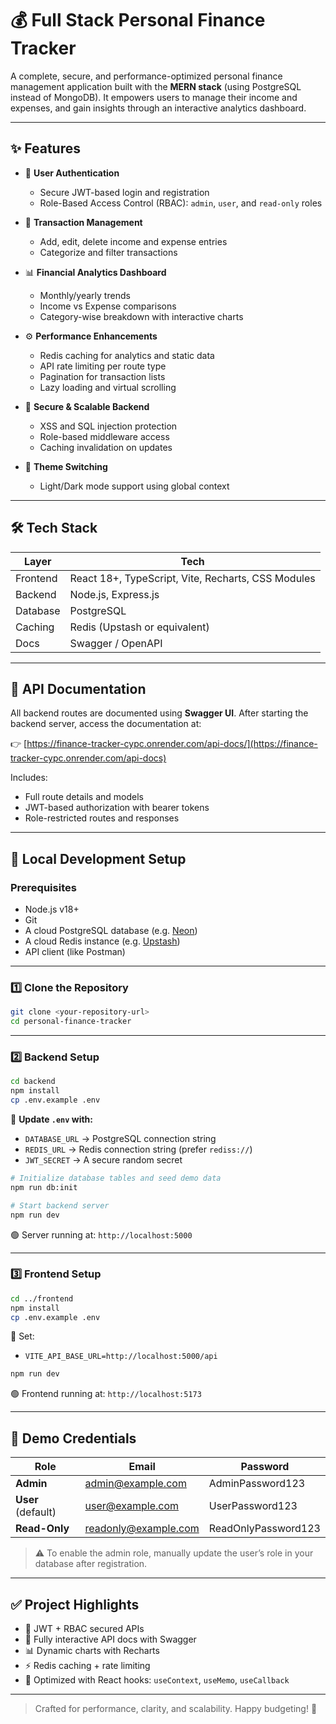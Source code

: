 # 💰 Full Stack Personal Finance Tracker

A complete, secure, and performance-optimized personal finance management application built with the **MERN stack** (using PostgreSQL instead of MongoDB). It empowers users to manage their income and expenses, and gain insights through an interactive analytics dashboard.

---

## ✨ Features

* 🔐 **User Authentication**

  * Secure JWT-based login and registration
  * Role-Based Access Control (RBAC): `admin`, `user`, and `read-only` roles

* 💸 **Transaction Management**

  * Add, edit, delete income and expense entries
  * Categorize and filter transactions

* 📊 **Financial Analytics Dashboard**

  * Monthly/yearly trends
  * Income vs Expense comparisons
  * Category-wise breakdown with interactive charts

* ⚙️ **Performance Enhancements**

  * Redis caching for analytics and static data
  * API rate limiting per route type
  * Pagination for transaction lists
  * Lazy loading and virtual scrolling

* 🧱 **Secure & Scalable Backend**

  * XSS and SQL injection protection
  * Role-based middleware access
  * Caching invalidation on updates

* 🌃 **Theme Switching**

  * Light/Dark mode support using global context

---

## 🛠️ Tech Stack

| Layer    | Tech                                               |
| -------- | -------------------------------------------------- |
| Frontend | React 18+, TypeScript, Vite, Recharts, CSS Modules |
| Backend  | Node.js, Express.js                                |
| Database | PostgreSQL                                         |
| Caching  | Redis (Upstash or equivalent)                      |
| Docs     | Swagger / OpenAPI                                  |

---

## 📜 API Documentation

All backend routes are documented using **Swagger UI**. After starting the backend server, access the documentation at:

👉 [https://finance-tracker-cypc.onrender.com/api-docs/](https://finance-tracker-cypc.onrender.com/api-docs)

Includes:

* Full route details and models
* JWT-based authorization with bearer tokens
* Role-restricted routes and responses

---

## 🚀 Local Development Setup

### Prerequisites

* Node.js v18+
* Git
* A cloud PostgreSQL database (e.g. [Neon](https://neon.tech))
* A cloud Redis instance (e.g. [Upstash](https://upstash.com))
* API client (like Postman)

---

### 1️⃣ Clone the Repository

```bash
git clone <your-repository-url>
cd personal-finance-tracker
```

---

### 2️⃣ Backend Setup

```bash
cd backend
npm install
cp .env.example .env
```

🔧 **Update `.env` with:**

* `DATABASE_URL` → PostgreSQL connection string
* `REDIS_URL` → Redis connection string (prefer `rediss://`)
* `JWT_SECRET` → A secure random secret

```bash
# Initialize database tables and seed demo data
npm run db:init

# Start backend server
npm run dev
```

🟢 Server running at: `http://localhost:5000`

---

### 3️⃣ Frontend Setup

```bash
cd ../frontend
npm install
cp .env.example .env
```

🔧 Set:

* `VITE_API_BASE_URL=http://localhost:5000/api`

```bash
npm run dev
```

🟢 Frontend running at: `http://localhost:5173`

---

## 🔑 Demo Credentials

| Role               | Email                                               | Password            |
| ------------------ | --------------------------------------------------- | ------------------- |
| **Admin**          | [admin@example.com](mailto:admin@example.com)       | AdminPassword123    |
| **User** (default) | [user@example.com](mailto:user@example.com)         | UserPassword123     |
| **Read-Only**      | [readonly@example.com](mailto:readonly@example.com) | ReadOnlyPassword123 |

> ⚠️ To enable the admin role, manually update the user’s role in your database after registration.

---

## ✅ Project Highlights

* 🔐 JWT + RBAC secured APIs
* 📄 Fully interactive API docs with Swagger
* 📊 Dynamic charts with Recharts
* ⚡ Redis caching + rate limiting
* 🧠 Optimized with React hooks: `useContext`, `useMemo`, `useCallback`

---

> Crafted for performance, clarity, and scalability. Happy budgeting! 💼
